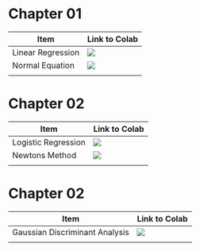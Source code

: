 # Chapter 01
| Item  |  Link to Colab |
|---|---|
| Linear Regression | [![](https://colab.research.google.com/assets/colab-badge.svg)](https://colab.research.google.com/drive/1ToXY95KRg9v1Ex8xqpmRU1Ba-8aPcgQi#scrollTo=kK-8o8YfzwJe) |
| Normal Equation |  [![](https://colab.research.google.com/assets/colab-badge.svg)](https://colab.research.google.com/drive/194WOmo5FPwYt4uQeaUIjJ1lwhX8Z3Zkn) |
|   |   |

# Chapter 02
| Item  |  Link to Colab |
|---|---|
| Logistic Regression | [![](https://colab.research.google.com/assets/colab-badge.svg)](https://colab.research.google.com/drive/1wmcVSn1Ea5QTzQwFWm436SFivN64FCw1#scrollTo=N7FZtKkITbNF) |
| Newtons Method |  [![](https://colab.research.google.com/assets/colab-badge.svg)](https://colab.research.google.com/drive/1fEyRwWnSbPjrnwAR3czHLAAawCbCMj5s#scrollTo=LDf4u8DhbpGR) |
|   |   |


# Chapter 02
| Item  |  Link to Colab |
|---|---|
| Gaussian Discriminant Analysis | [![](https://colab.research.google.com/assets/colab-badge.svg)](https://colab.research.google.com/drive/1SbrQ07aUn75_ukeTvFBcViUYPxT2MiAq#scrollTo=N7FZtKkITbNF) |
|   |   |
